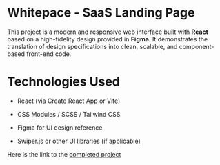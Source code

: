 # Whitepace - SaaS Landing Page

This project is a modern and responsive web interface built with **React** based on a high-fidelity design provided in **Figma**. It demonstrates the translation of design specifications into clean, scalable, and component-based front-end code.

# Technologies Used

- React (via Create React App or Vite)

- CSS Modules / SCSS / Tailwind CSS

- Figma for UI design reference

- Swiper.js or other UI libraries (if applicable)

Here is the link to the [completed project](https://whitepace-saa-s-landing-page-es82.vercel.app/)
